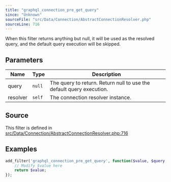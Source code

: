 ```yaml
---
title: "graphql_connection_pre_get_query"
since: "Unknown"
sourceFile: "src/Data/Connection/AbstractConnectionResolver.php"
sourceLine: 716
---
```



When this filter returns anything but null, it will be used as the resolved query, and the default query execution will be skipped.

## Parameters

| Name | Type | Description |
|------|------|-------------|
| query | `null` | The query to return. Return null to use the default query execution. |
| resolver | `self` | The connection resolver instance. |




## Source

This filter is defined in [src/Data/Connection/AbstractConnectionResolver.php:716](https://github.com/wp-graphql/wp-graphql/blob/develop/src/Data/Connection/AbstractConnectionResolver.php#L716)


## Examples

```php
add_filter('graphql_connection_pre_get_query', function($value, $query, $resolver) {
    // Modify $value here
    return $value;
});
```